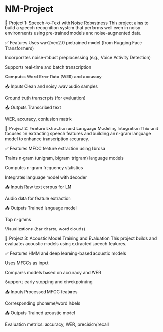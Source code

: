 # NM-Project
📘 Project 1: Speech-to-Text with Noise Robustness This project aims to build a speech recognition system that performs well even in noisy environments using pre-trained models and noise-augmented data.

✅ Features Uses wav2vec2.0 pretrained model (from Hugging Face Transformers)

Incorporates noise-robust preprocessing (e.g., Voice Activity Detection)

Supports real-time and batch transcription

Computes Word Error Rate (WER) and accuracy

📥 Inputs Clean and noisy .wav audio samples

Ground truth transcripts (for evaluation)

📤 Outputs Transcribed text

WER, accuracy, confusion matrix

📘 Project 2: Feature Extraction and Language Modeling Integration This unit focuses on extracting speech features and building an n-gram language model to enhance transcription accuracy.

✅ Features MFCC feature extraction using librosa

Trains n-gram (unigram, bigram, trigram) language models

Computes n-gram frequency statistics

Integrates language model with decoder

📥 Inputs Raw text corpus for LM

Audio data for feature extraction

📤 Outputs Trained language model

Top n-grams

Visualizations (bar charts, word clouds)

📘 Project 3: Acoustic Model Training and Evaluation This project builds and evaluates acoustic models using extracted speech features.

✅ Features HMM and deep learning-based acoustic models

Uses MFCCs as input

Compares models based on accuracy and WER

Supports early stopping and checkpointing

📥 Inputs Processed MFCC features

Corresponding phoneme/word labels

📤 Outputs Trained acoustic model

Evaluation metrics: accuracy, WER, precision/recall
